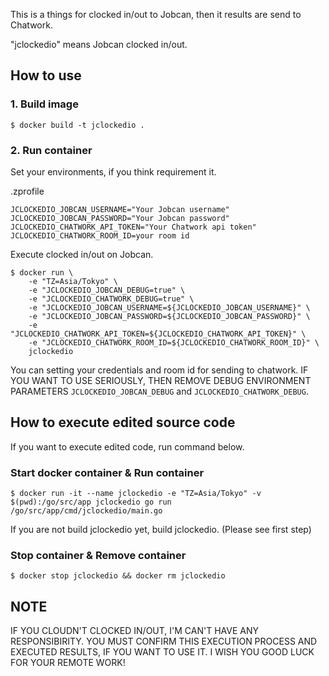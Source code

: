 This is a things for clocked in/out to Jobcan, then it results are send to Chatwork.

"jclockedio" means Jobcan clocked in/out.

## How to use
### 1. Build image
```
$ docker build -t jclockedio .
```

### 2. Run container
Set your environments, if you think requirement it.

.zprofile
```
JCLOCKEDIO_JOBCAN_USERNAME="Your Jobcan username"
JCLOCKEDIO_JOBCAN_PASSWORD="Your Jobcan password"
JCLOCKEDIO_CHATWORK_API_TOKEN="Your Chatwork api token"
JCLOCKEDIO_CHATWORK_ROOM_ID=your room id
```

Execute clocked in/out on Jobcan.
```
$ docker run \
    -e "TZ=Asia/Tokyo" \
    -e "JCLOCKEDIO_JOBCAN_DEBUG=true" \
    -e "JCLOCKEDIO_CHATWORK_DEBUG=true" \
    -e "JCLOCKEDIO_JOBCAN_USERNAME=${JCLOCKEDIO_JOBCAN_USERNAME}" \
    -e "JCLOCKEDIO_JOBCAN_PASSWORD=${JCLOCKEDIO_JOBCAN_PASSWORD}" \
    -e "JCLOCKEDIO_CHATWORK_API_TOKEN=${JCLOCKEDIO_CHATWORK_API_TOKEN}" \
    -e "JCLOCKEDIO_CHATWORK_ROOM_ID=${JCLOCKEDIO_CHATWORK_ROOM_ID}" \
    jclockedio
```
You can setting your credentials and room id for sending to chatwork.
IF YOU WANT TO USE SERIOUSLY, THEN REMOVE DEBUG ENVIRONMENT PARAMETERS `JCLOCKEDIO_JOBCAN_DEBUG` and `JCLOCKEDIO_CHATWORK_DEBUG`.


## How to execute edited source code
If you want to execute edited code, run command below.

### Start docker container & Run container
```
$ docker run -it --name jclockedio -e "TZ=Asia/Tokyo" -v $(pwd):/go/src/app jclockedio go run /go/src/app/cmd/jclockedio/main.go
```
If you are not build jclockedio yet, build jclockedio. (Please see first step)

### Stop container & Remove container
```
$ docker stop jclockedio && docker rm jclockedio
```

## NOTE
IF YOU CLOUDN'T CLOCKED IN/OUT, I'M CAN'T HAVE ANY RESPONSIBIRITY.
YOU MUST CONFIRM THIS EXECUTION PROCESS AND EXECUTED RESULTS, IF YOU WANT TO USE IT.
I WISH YOU GOOD LUCK FOR YOUR REMOTE WORK!
